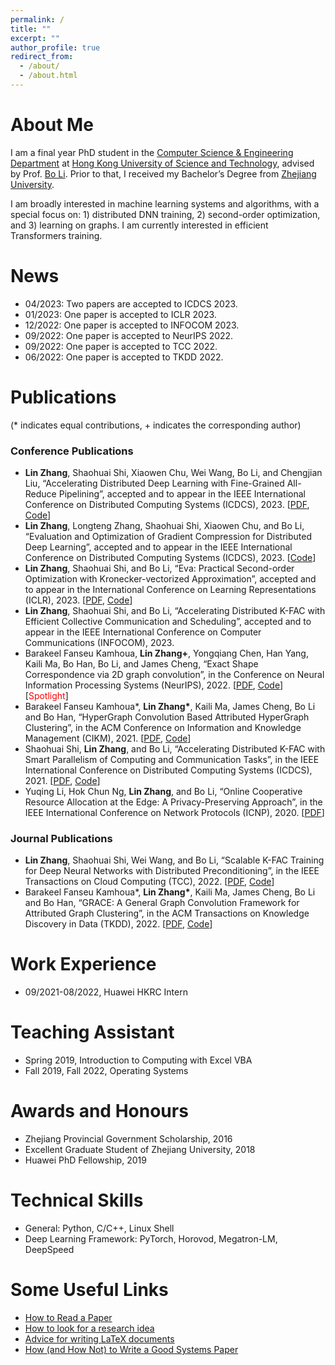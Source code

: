 ```yaml
---
permalink: /
title: ""
excerpt: ""
author_profile: true
redirect_from: 
  - /about/
  - /about.html
---
```


# About Me
I am a final year PhD student in the [Computer Science & Engineering Department](https://cse.hkust.edu.hk/) at [Hong Kong University of Science and Technology](https://hkust.edu.hk/?cn=1), advised by Prof. [Bo Li](https://www.cse.ust.hk/~bli/). Prior to that, I received my Bachelor’s Degree from [Zhejiang University](https://www.zju.edu.cn/). 

I am broadly interested in machine learning systems and algorithms, with a special focus on: 1) distributed DNN training, 2) second-order optimization, and 3) learning on graphs. I am currently interested in efficient Transformers training.  

<!-- # Contact
Office: Room 4205, Academic Building, HKUST <br>
Email: lzhangbv [at] connect.ust.hk -->

# News
* 04/2023: Two papers are accepted to ICDCS 2023. 
* 01/2023: One paper is accepted to ICLR 2023. 
* 12/2022: One paper is accepted to INFOCOM 2023. 
* 09/2022: One paper is accepted to NeurIPS 2022. 
* 09/2022: One paper is accepted to TCC 2022. 
* 06/2022: One paper is accepted to TKDD 2022. 

# Publications
(* indicates equal contributions, + indicates the corresponding author)

### Conference Publications
* **Lin Zhang**, Shaohuai Shi, Xiaowen Chu, Wei Wang, Bo Li, and Chengjian Liu, “Accelerating Distributed Deep Learning with Fine-Grained All-Reduce Pipelining”, accepted and to appear in the IEEE International Conference on Distributed Computing Systems (ICDCS), 2023. \[[PDF](https://arxiv.org/pdf/2302.12445.pdf), [Code](https://github.com/lzhangbv/dear_pytorch)\]
* **Lin Zhang**, Longteng Zhang, Shaohuai Shi, Xiaowen Chu, and Bo Li, “Evaluation and Optimization of Gradient Compression for Distributed Deep Learning”, accepted and to appear in the IEEE International Conference on Distributed Computing Systems (ICDCS), 2023. \[[Code](https://github.com/lzhangbv/powersgd)\]
* **Lin Zhang**, Shaohuai Shi, and Bo Li, “Eva: Practical Second-order Optimization with Kronecker-vectorized Approximation”, accepted and to appear in the International Conference on Learning Representations (ICLR), 2023. \[[PDF](https://openreview.net/pdf?id=_Mic8V96Voy), [Code](https://github.com/lzhangbv/eva)\]
* **Lin Zhang**, Shaohuai Shi, and Bo Li, “Accelerating Distributed K-FAC with Efficient Collective Communication and Scheduling”, accepted and to appear in the IEEE International Conference on Computer Communications (INFOCOM), 2023. 
* Barakeel Fanseu Kamhoua, **Lin Zhang+**, Yongqiang Chen, Han Yang, Kaili Ma, Bo Han, Bo Li, and James Cheng, “Exact Shape Correspondence via 2D graph convolution”, in the Conference on Neural Information Processing Systems (NeurIPS), 2022. \[[PDF](https://openreview.net/pdf?id=f39vsgpEaY5), [Code](https://github.com/BarakeelFanseu/2D-GEM)\] \[<font color="red">Spotlight</font>\] 
* Barakeel Fanseu Kamhoua\*, **Lin Zhang\***, Kaili Ma, James Cheng, Bo Li and
Bo Han, “HyperGraph Convolution Based Attributed HyperGraph Clustering”, in the ACM Conference on Information and Knowledge Management (CIKM), 2021. \[[PDF](https://dl.acm.org/doi/pdf/10.1145/3459637.3482437), [Code](https://github.com/BarakeelFanseu/GRAC_CIKM)\]
* Shaohuai Shi, **Lin Zhang**, and Bo Li, “Accelerating Distributed K-FAC with Smart Parallelism of
Computing and Communication Tasks”, in the IEEE International Conference on Distributed Computing Systems (ICDCS), 2021. \[[PDF](https://arxiv.org/pdf/2107.06533.pdf), [Code](https://github.com/shyhuai/kfac_pytorch)\]
* Yuqing Li, Hok Chun Ng, **Lin Zhang**, and Bo Li, “Online Cooperative Resource Allocation at the
Edge: A Privacy-Preserving Approach”, in the IEEE International Conference on Network Protocols (ICNP), 2020. \[[PDF](https://liyuqingwhu.github.io/lyq/papers/ICNP2020.pdf)\]

### Journal Publications
* **Lin Zhang**, Shaohuai Shi, Wei Wang, and Bo Li, “Scalable K-FAC Training for Deep Neural Networks with Distributed Preconditioning”, in the IEEE Transactions on Cloud Computing (TCC), 2022. \[[PDF](https://arxiv.org/pdf/2206.15143.pdf), [Code](https://github.com/lzhangbv/kfac_pytorch)\]
* Barakeel Fanseu Kamhoua\*, **Lin Zhang\***, Kaili Ma, James Cheng, Bo Li and
Bo Han, “GRACE: A General Graph Convolution Framework for Attributed Graph Clustering”, in the ACM Transactions on Knowledge Discovery in Data (TKDD), 2022. \[[PDF](https://dl.acm.org/doi/pdf/10.1145/3544977), [Code](https://github.com/BarakeelFanseu/GRACE)\]

<!-- ### Preprints
* **Lin Zhang**, Shaohuai Shi, and Bo Li, “Last Batch Optimization for Distributed DNN Training”, 2022. \[[Code](https://github.com/lzhangbv/last-batch-opt)\]  -->

<!-- # Academic Services -->

# Work Experience
* 09/2021-08/2022, Huawei HKRC Intern

# Teaching Assistant
* Spring 2019, Introduction to Computing with Excel VBA
* Fall 2019, Fall 2022, Operating Systems

# Awards and Honours
* Zhejiang Provincial Government Scholarship, 2016
* Excellent Graduate Student of Zhejiang University, 2018
* Huawei PhD Fellowship, 2019

# Technical Skills
* General: Python, C/C++, Linux Shell
* Deep Learning Framework: PyTorch, Horovod, Megatron-LM, DeepSpeed

# Some Useful Links
* [How to Read a Paper](http://ccr.sigcomm.org/online/files/p83-keshavA.pdf)
* [How to look for a research idea](https://zhuanlan.zhihu.com/p/341685279)
* [Advice for writing LaTeX documents](https://github.com/dspinellis/latex-advice)
* [How (and How Not) to Write a Good Systems Paper](https://www.usenix.org/legacy/publications/library/proceedings/dsl97/good_paper.html)
